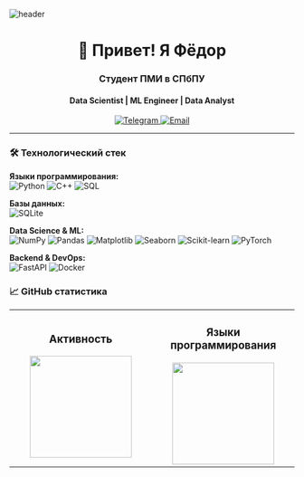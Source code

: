 <!-- Анимированный баннер (рекомендую создать в Canva) -->
![header](https://raw.githubusercontent.com/fedqqq/fedqqq/main/assets/banner.gif)

<!-- Приветствие -->
<h1 align="center">👋 Привет! Я Фёдор</h1>
<h3 align="center">Студент ПМИ в СПбПУ</h3>
<h4 align="center">Data Scientist | ML Engineer | Data Analyst</h4>

<!-- Контакты -->
<p align="center">
  <a href="https://t.me/Quagggy">
    <img src="https://img.shields.io/badge/-Telegram-0088cc?style=for-the-badge&logo=telegram&logoColor=white" alt="Telegram">
  </a>
  <a href="mailto:fedq1105@mail.ru">
    <img src="https://img.shields.io/badge/-Email-EA4335?style=for-the-badge&logo=gmail&logoColor=white" alt="Email">
  </a>
</p>

---

### 🛠️ Технологический стек

**Языки программирования:**  
![Python](https://img.shields.io/badge/-Python-3776AB?logo=python&logoColor=white)
![C++](https://img.shields.io/badge/-C++-00599C?logo=c%2B%2B&logoColor=white)
![SQL](https://img.shields.io/badge/-SQL-4479A1?logo=postgresql&logoColor=white)

**Базы данных:**  
![SQLite](https://img.shields.io/badge/-SQLite-003B57?logo=sqlite&logoColor=white)

**Data Science & ML:**  
![NumPy](https://img.shields.io/badge/-NumPy-013243?logo=numpy&logoColor=white)
![Pandas](https://img.shields.io/badge/-Pandas-150458?logo=pandas&logoColor=white)
![Matplotlib](https://img.shields.io/badge/-Matplotlib-11557C?logo=matplotlib&logoColor=white)
![Seaborn](https://img.shields.io/badge/-Seaborn-0C7DB1?logo=seaborn&logoColor=white)
![Scikit-learn](https://img.shields.io/badge/-Scikit--learn-F7931E?logo=scikit-learn&logoColor=white)
![PyTorch](https://img.shields.io/badge/-PyTorch-EE4C2C?logo=pytorch&logoColor=white)

**Backend & DevOps:**  
![FastAPI](https://img.shields.io/badge/-FastAPI-009688?logo=fastapi&logoColor=white)
![Docker](https://img.shields.io/badge/-Docker-2496ED?logo=docker&logoColor=white)

<!-- --- -->

<!-- ### 🔍 Актуальные проекты -->

<!-- Закрепите 3-4 ключевых проекта -->
<!-- | Проект | Описание | Технологии | -->
<!-- |--------|----------|------------| -->
<!-- | **[Анализ рыночных тенденций](https://github.com/ссылка)** | Прогнозирование динамики рынка с помощью ML | Python, Pandas, Prophet | -->
<!-- | **[API для ML-моделей](https://github.com/ссылка)** | Микросервис для обслуживания моделей | FastAPI, Docker, PyTorch | -->
<!-- | **[Оптимизация SQL-запросов](https://github.com/ссылка)** | Анализ производительности баз данных | SQL, SQLite, Python | -->

<!-- --- -->

### 📈 GitHub статистика

<table>
  <tr>
    <td width="50%">
      <h3 align="center">Активность</h3> 
      <div align="center">
        <a href="https://github.com/fedqqq">
          <img height="180em" src="https://github-readme-stats.vercel.app/api?username=fedqqq&show_icons=true&theme=radical&count_private=true" />
        </a>
      </div>
    </td>
    <td width="50%">
      <h3 align="center">Языки программирования</h3>
      <div align="center">
        <a href="https://github.com/fedqqq">
          <img height="180em" src="https://github-readme-stats.vercel.app/api/top-langs/?username=fedqqq&layout=compact&theme=radical&langs_count=6" />
        </a>
      </div>
    </td>
  </tr>
</table>
